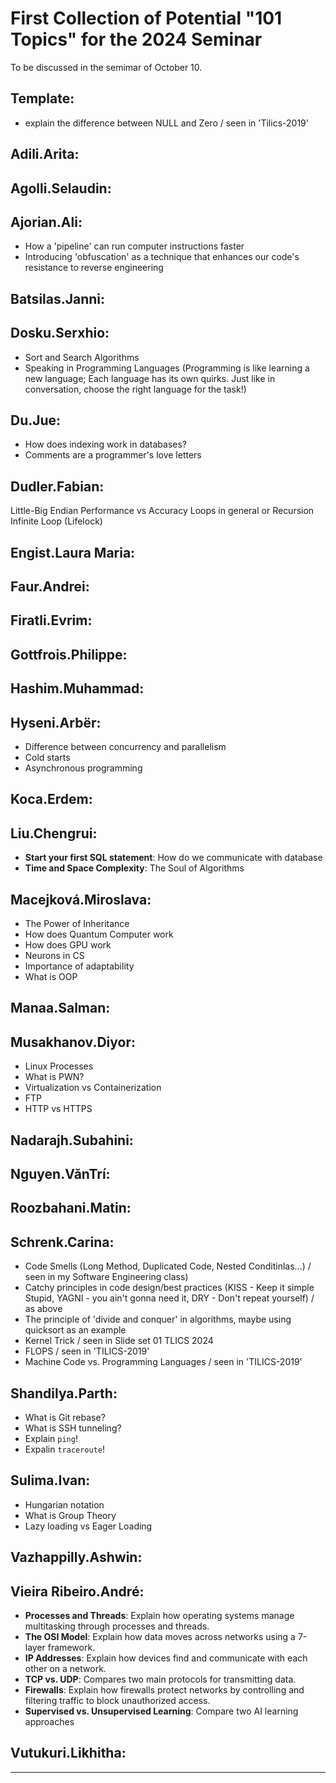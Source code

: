 # First Collection of Potential "101 Topics" for the 2024 Seminar

To be discussed in the semimar of October 10.

## Template:

- explain the difference between NULL and Zero / seen in 'Tilics-2019'


## Adili.Arita:


## Agolli.Selaudin:


## Ajorian.Ali:
-  How a 'pipeline' can run computer instructions faster
- Introducing 'obfuscation' as a technique that enhances our code's resistance to reverse engineering

## Batsilas.Janni:


## Dosku.Serxhio:

- Sort and Search Algorithms
- Speaking in Programming Languages (Programming is like learning a new language; Each language has its own quirks. Just like in conversation, choose the right language for the task!)



## Du.Jue:

- How does indexing work in databases? 
- Comments are a programmer's love letters

## Dudler.Fabian:

Little-Big Endian
Performance vs Accuracy
Loops in general or Recursion
Infinite Loop (Lifelock)


## Engist.Laura Maria:


## Faur.Andrei:


## Firatli.Evrim:


## Gottfrois.Philippe:


## Hashim.Muhammad:


## Hyseni.Arbër:
- Difference between concurrency and parallelism
- Cold starts
- Asynchronous programming

## Koca.Erdem:


## Liu.Chengrui:
- **Start your first SQL statement**: How do we communicate with database
- **Time and Space Complexity**: The Soul of Algorithms


## Macejková.Miroslava:  
  - The Power of Inheritance
  - How does Quantum Computer work
  - How does GPU work
  - Neurons in CS
  - Importance of adaptability
  - What is OOP

## Manaa.Salman:


## Musakhanov.Diyor:
- Linux Processes 
- What is PWN?
- Virtualization vs Containerization
- FTP
- HTTP vs HTTPS

## Nadarajh.Subahini:


## Nguyen.VănTrí:


## Roozbahani.Matin:


## Schrenk.Carina:
- Code Smells (Long Method, Duplicated Code, Nested Conditinlas...) / seen in my Software Engineering class)
- Catchy principles in code design/best practices (KISS - Keep it simple Stupid, YAGNI - you ain't gonna need it, DRY - Don't repeat yourself) / as above
- The principle of 'divide and conquer' in algorithms, maybe using quicksort as an example
- Kernel Trick / seen in Slide set 01 TLICS 2024
- FLOPS / seen in 'TILICS-2019' 
- Machine Code vs. Programming Languages / seen in 'TILICS-2019' 

## Shandilya.Parth:

- What is Git rebase?
- What is SSH tunneling?
- Explain `ping`!
- Expalin `traceroute`!

## Sulima.Ivan:

- Hungarian notation
- What is Group Theory
- Lazy loading vs Eager Loading

## Vazhappilly.Ashwin:


## Vieira Ribeiro.André:
- **Processes and Threads**: Explain how operating systems manage multitasking through processes and threads. 
- **The OSI Model**: Explain how data moves across networks using a 7-layer framework.
- **IP Addresses**: Explain how devices find and communicate with each other on a network.
- **TCP vs. UDP**: Compares two main protocols for transmitting data.
- **Firewalls**: Explain how firewalls protect networks by controlling and filtering traffic to block unauthorized access.
- **Supervised vs. Unsupervised Learning**: Compare two AI learning approaches

## Vutukuri.Likhitha:

---
